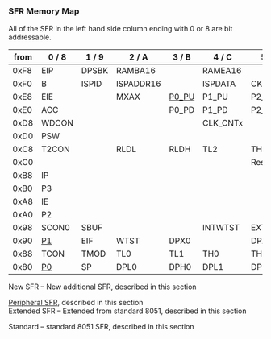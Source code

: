 ### SFR Memory Map

All of the SFR in the left hand side column ending with 0 or 8 are bit
addressable.  

| from | 0 / 8                     | 1 / 9 | 2 / A     | 3 / B                            | 4 / C     | 5 / D   | 6 / E   | 7 / F    | to       |
| ---- | ------------------------- | ----- | --------- | -------------------------------- | --------- | ------- | ------- | -------- | -------- |
| 0xF8 | EIP                       | DPSBK | RAMBA16   |                                  | RAMEA16   |         | PHYCONF | WCONF    | **0xFF** |
| 0xF0 | B                         | ISPID | ISPADDR16 |                                  | ISPDATA   | CKCBK   | DPX0BK  | DPX1BK   | **0xF7** |
| 0xE8 | EIE                       |       | MXAX      | [P0\_PU](P0_PU.md) | P1\_PU    | P2\_PU  | P3\_PU  | PHY\_IND | **0xEF** |
| 0xE0 | ACC                       |       |           | P0\_PD | P1\_PD    | P2\_PD  | P3\_PD  |          | **0xE7** |
| 0xD8 | WDCON                     |       |           |                                  | CLK\_CNTx |         |         |          | **0xDF** |
| 0xD0 | PSW                       |       |           |                                  |           |         |         |          | **0xD7** |
| 0xC8 | T2CON                     |       | RLDL      | RLDH                             | TL2       | TH2     |         |          | **0xCF** |
| 0xC0 |                           |       |           |                                  |           | Res.    |         | TA       | **0xC7** |
| 0xB8 | IP                        |       |           |                                  |           |         |         |          | **0xBF** |
| 0xB0 | P3                        |       |           |                                  |           |         |         |          | **0xB7** |
| 0xA8 | IE                        |       |           |                                  |           |         |         |          | **0xAF** |
| 0xA0 | P2                        |       |           |                                  |           |         |         |          | **0xA7** |
| 0x98 | SCON0                     | SBUF  |           |                                  | INTWTST   | EXTWTST |         | ALECON   | **0x9F** |
| 0x90 | [P1](P1.md) | EIF   | WTST      | DPX0                             |           | DPX1    |         |          | **0x97** |
| 0x88 | TCON                      | TMOD  | TL0       | TL1                              | TH0       | TH1     | CKCON   |          | **0x8F** |
| 0x80 | [P0](P0.md) | SP    | DPL0      | DPH0                             | DPL1      | DPH1    | DPS     | PCON     | **0x87** |

  
New SFR – New additional SFR, described in this section  

[Peripheral SFR](Peripheral_SFR.md), described in this
section  
Extended SFR – Extended from standard 8051, described in this section  

Standard – standard 8051 SFR, described in this section
